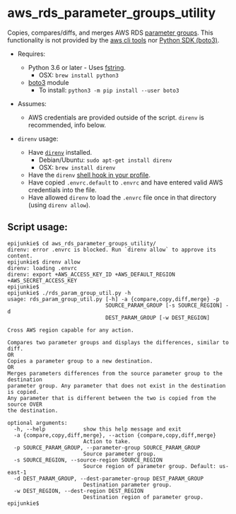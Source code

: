 # aws_rds_parameter_groups_utility

Copies, compares/diffs, and merges AWS RDS [parameter groups](https://docs.aws.amazon.com/AmazonRDS/latest/UserGuide/USER_WorkingWithParamGroups.html). This functionality is not provided by the [aws cli tools](https://aws.amazon.com/cli/) nor [Python SDK (boto3)](https://aws.amazon.com/sdk-for-python/).


- Requires:
    * Python 3.6 or later - Uses [fstring](https://www.python.org/dev/peps/pep-0498/).
        - OSX: `brew install python3`
    * [boto3](https://pypi.org/project/boto3/) module
        - To install: `python3 -m pip install --user boto3`


- Assumes:
    * AWS credentials are provided outside of the script. `direnv` is recommended, info below.


- `direnv` usage:
    * Have [`direnv`](https://direnv.net) installed.
        - Debian/Ubuntu: `sudo apt-get install direnv`
        - OSX: `brew install direnv`
    * Have the `direnv` [shell hook in your profile](https://direnv.net/index.html#setup).
    * Have copied `.envrc.default` to `.envrc` and have entered valid AWS credentials into the file.
    * Have allowed `direnv` to load the `.envrc` file once in that directory (using `direnv allow`).


## Script usage:

```
epijunkie$ cd aws_rds_parameter_groups_utility/
direnv: error .envrc is blocked. Run `direnv allow` to approve its content.
epijunkie$ direnv allow
direnv: loading .envrc
direnv: export +AWS_ACCESS_KEY_ID +AWS_DEFAULT_REGION +AWS_SECRET_ACCESS_KEY
epijunkie$
epijunkie$ ./rds_param_group_util.py -h
usage: rds_param_group_util.py [-h] -a {compare,copy,diff,merge} -p
                               SOURCE_PARAM_GROUP [-s SOURCE_REGION] -d
                               DEST_PARAM_GROUP [-w DEST_REGION]

Cross AWS region capable for any action.

Compares two parameter groups and displays the differences, similar to diff.
OR
Copies a parameter group to a new destination.
OR
Merges parameters differences from the source parameter group to the destination
parameter group. Any parameter that does not exist in the destination is copied.
Any parameter that is different between the two is copied from the source OVER
the destination.

optional arguments:
  -h, --help            show this help message and exit
  -a {compare,copy,diff,merge}, --action {compare,copy,diff,merge}
                        Action to take.
  -p SOURCE_PARAM_GROUP, --parameter-group SOURCE_PARAM_GROUP
                        Source parameter group.
  -s SOURCE_REGION, --source-region SOURCE_REGION
                        Source region of parameter group. Default: us-east-1
  -d DEST_PARAM_GROUP, --dest-parameter-group DEST_PARAM_GROUP
                        Destination parameter group.
  -w DEST_REGION, --dest-region DEST_REGION
                        Destination region of parameter group.
epijunkie$
```

